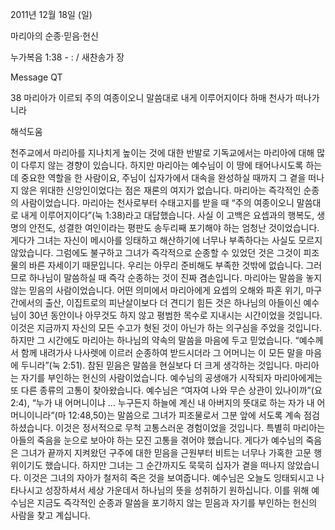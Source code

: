 2011년 12월 18일 (일)

마리아의 순종·믿음·헌신



누가복음 1:38 - : / 새찬송가  장


Message QT

38 마리아가 이르되 주의 여종이오니 말씀대로 내게 이루어지이다 하매 천사가 떠나가니라

해석도움





천주교에서 마리아를 지나치게 높이는 것에 대한 반발로 기독교에서는 마리아에 대해 많이 다루지 않는 경향이 있습니다. 하지만 마리아는 예수님이 이 땅에 태어나시도록 하는 데 중요한 역할을 한 사람이요, 주님이 십자가에서 대속을 완성하실 때까지 그 곁을 떠나지 않은 위대한 신앙인이었다는 점은 재론의 여지가 없습니다.
마리아는 즉각적인 순종의 사람이었습니다. 마리아는 천사로부터 수태고지를 받을 때 “주의 여종이오니 말씀대로 내게 이루어지이다”(눅 1:38)라고 대답했습니다. 사실 이 고백은 요셉과의 행복도, 생명의 안전도, 성결한 여인이라는 평판도 송두리째 포기해야 하는 엄청난 것이었습니다. 게다가 그녀는 자신이 메시아를 잉태하고 해산하기에 너무나 부족하다는 사실도 모르지 않았습니다. 그럼에도 불구하고 그녀가 즉각적으로 순종할 수 있었던 것은 그것이 피조물의 바른 자세이기 때문입니다. 우리는 아무리 준비해도 부족한 것밖에 없습니다. 그러므로 하나님이 말씀하실 때 즉각 순종하는 것이 진짜 겸손입니다.
마리아는 말씀을 놓지 않는 믿음의 사람이었습니다. 어떤 의미에서 마리아에게 요셉의 오해와 파혼 위기, 마구간에서의 출산, 이집트로의 피난살이보다 더 견디기 힘든 것은 하나님의 아들이신 예수님이 30년 동안이나 아무것도 하지 않고 평범한 목수로 지내시는 시간이었을 것입니다. 이것은 지금까지 자신의 모든 수고가 헛된 것이 아닌가 하는 의구심을 주었을 것입니다. 하지만 그 시간에도 마리아는 하나님의 약속의 말씀을 마음에 두고 믿었습니다. “예수께서 함께 내려가사 나사렛에 이르러 순종하여 받드시더라 그 어머니는 이 모든 말을 마음에 두니라”(눅 2:51). 참된 믿음은 말씀을 현실보다 더 크게 생각하는 것입니다.
마리아는 자기를 부인하는 헌신의 사람이었습니다. 예수님의 공생애가 시작되자 마리아에게는 또 다른 종류의 고통이 찾아왔습니다. 예수님은 “여자여 나와 무슨 상관이 있나이까”(요 2:4), “누가 내 어머니이냐 … 누구든지 하늘에 계신 내 아버지의 뜻대로 하는 자가 내 어머니이니라”(마 12:48,50)는 말씀으로 그녀가 피조물로서 그분 앞에 서도록 계속 점검하셨습니다. 이것은 정서적으로 무척 고통스러운 경험이었을 것입니다. 특별히 마리아는 아들의 죽음을 눈으로 보아야 하는 모진 고통을 겪어야 했습니다. 게다가 예수님의 죽음은 그녀가 끝까지 지켜왔던 구주에 대한 믿음을 근원부터 비트는 너무나 가혹한 고문 행위이기도 했습니다. 하지만 그녀는 그 순간까지도 묵묵히 십자가 곁을 떠나지 않았습니다. 이것은 그녀의 자아가 철저히 죽은 것을 보여줍니다.
예수님은 오늘도 잉태되시고 나타나시고 성장하셔서 세상 가운데서 하나님의 뜻을 성취하기 원하십니다. 이를 위해 예수님은 지금도 즉각적인 순종과 말씀을 포기하지 않는 믿음과 자기를 부인하는 헌신의 사람을 찾고 계십니다.